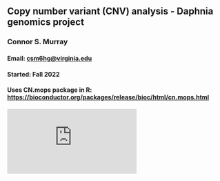 ## Copy number variant (CNV) analysis - Daphnia genomics project

### Connor S. Murray
#### Email: csm6hg@virginia.edu
#### Started: Fall 2022

#### Uses CN.mops package in R: https://bioconductor.org/packages/release/bioc/html/cn.mops.html

![alt text](https://github.com/connor122721/CNV-Analysis/blob/main/Figures/cnv.validation.cnvr404.pdf?raw=true)
